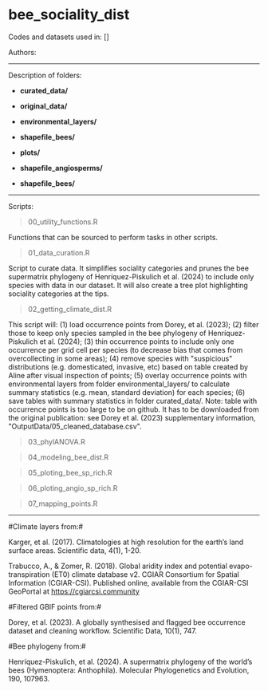 # bee_sociality_dist

Codes and datasets used in: [] 

Authors:


----
Description of folders: 
 
- **curated_data/** 



- **original_data/** 



- **environmental_layers/** 



- **shapefile_bees/**



- **plots/** 



- **shapefile_angiosperms/**


- **shapefile_bees/**




----
Scripts:

> 00_utility_functions.R

Functions that can be sourced to perform tasks in other scripts.

> 01_data_curation.R

Script to curate data. It simplifies sociality categories and prunes the bee supermatrix phylogeny of Henríquez-Piskulich et al. (2024) to include only species with data in our dataset. It will also create a tree plot highlighting sociality categories at the tips.

> 02_getting_climate_dist.R

This script will: (1) load occurrence points from Dorey, et al. (2023); (2) filter those to keep only species sampled in the bee phylogeny of Henríquez-Piskulich et al. (2024); (3) thin occurrence points to include only one occurrence per grid cell per species (to decrease bias that comes from overcollecting in some areas); (4) remove species with "suspicious" distributions (e.g. domesticated, invasive, etc) based on table created by Aline after visual inspection of points; (5) overlay occurrence points with environmental layers from folder environmental_layers/ to calculate summary statistics (e.g. mean, standard deviation) for each species; (6) save tables with summary statistics in folder curated_data/. Note: table with occurrence points is too large to be on github. It has to be downloaded from the original publication: see Dorey et al. (2023) supplementary information, "OutputData/05_cleaned_database.csv".

> 03_phylANOVA.R



> 04_modeling_bee_dist.R



> 05_ploting_bee_sp_rich.R



> 06_ploting_angio_sp_rich.R



> 07_mapping_points.R



----
  
#Climate layers from:#
  
Karger, et al. (2017). Climatologies at high resolution for the earth’s land surface areas. Scientific data, 4(1), 1-20.  
  
Trabucco, A., & Zomer, R. (2018). Global aridity index and potential evapo- transpiration (ET0) climate database v2. CGIAR Consortium for Spatial Information (CGIAR-CSI). Published online, available from the CGIAR-CSI GeoPortal at https://cgiarcsi.community
  
  
#Filtered GBIF points from:#
  
Dorey, et al. (2023). A globally synthesised and flagged bee occurrence dataset and cleaning workflow. Scientific Data, 10(1), 747.


#Bee phylogeny from:#

Henríquez-Piskulich, et al. (2024). A supermatrix phylogeny of the world’s bees (Hymenoptera: Anthophila). Molecular Phylogenetics and Evolution, 190, 107963.
